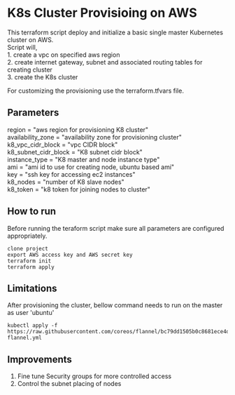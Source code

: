 # K8s Cluster Provisioing on AWS  
    
  This terraform script deploy and initialize a basic single master Kubernetes cluster on AWS.  
Script will,  
	1. create a vpc on specified aws region  
	2. create internet gateway, subnet and associated routing tables for creating cluster  
	3. create the K8s cluster  
  
For customizing the provisioning use the terraform.tfvars file.
  
## Parameters
  
region = "aws region for provisioning K8 cluster"  
availability_zone = "availability zone for provisioning cluster"  
k8_vpc_cidr_block = "vpc CIDR block"  
k8_subnet_cidr_block = "K8 subnet cidr block"  
instance_type = "K8 master and node instance type"  
ami = "ami id to use for creating node, ubuntu based ami"  
key = "ssh key for accessing ec2 instances"  
k8_nodes = "number of K8 slave nodes"  
k8_token = "k8 token for joining nodes to cluster" 
  
  
## How to run
  
Before running the teraform script make sure all parameters are configured appropriately.  

```
clone project
export AWS access key and AWS secret key
terraform init
terraform apply
```
  
  
## Limitations  

After provisioning the cluster, bellow command needs to run on the master as user 'ubuntu'
```
kubectl apply -f https://raw.githubusercontent.com/coreos/flannel/bc79dd1505b0c8681ece4de4c0d86c5cd2643275/Documentation/kube-flannel.yml
```	
  	
  
## Improvements  
  
1. Fine tune Security groups for more controlled access  
2. Control the subnet placing of nodes  



